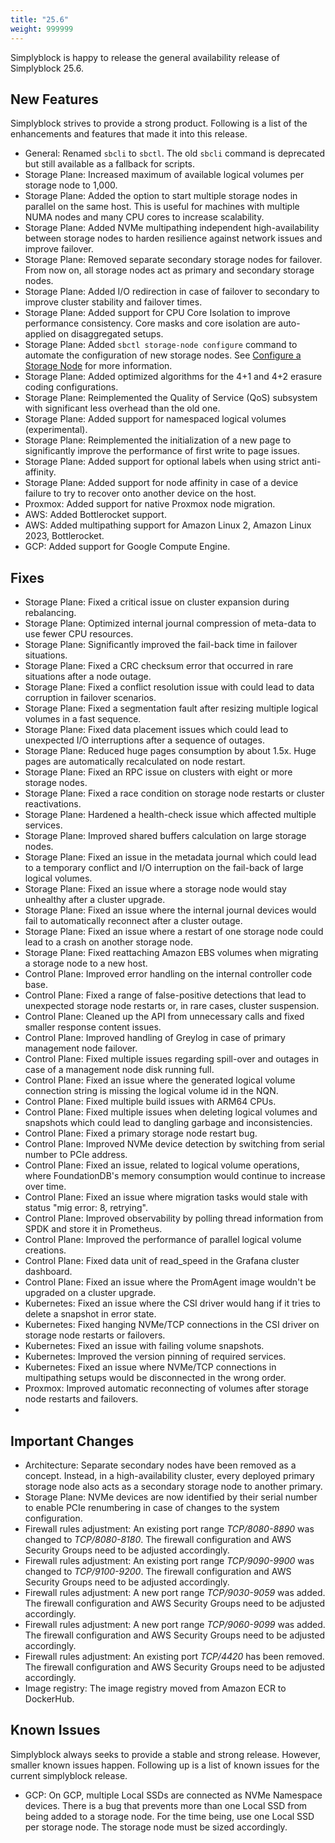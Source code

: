 ```yaml
---
title: "25.6"
weight: 999999
---
```


Simplyblock is happy to release the general availability release of Simplyblock 25.6.

## New Features

Simplyblock strives to provide a strong product. Following is a list of the enhancements and features that made it into
this release.

- General: Renamed `sbcli` to `sbctl`. The old `sbcli` command is deprecated but still available as a fallback for scripts.
- Storage Plane: Increased maximum of available logical volumes per storage node to 1,000.
- Storage Plane: Added the option to start multiple storage nodes in parallel on the same host. This is useful for machines with multiple NUMA nodes and many CPU cores to increase scalability.
- Storage Plane: Added NVMe multipathing independent high-availability between storage nodes to harden resilience against network issues and improve failover.
- Storage Plane: Removed separate secondary storage nodes for failover. From now on, all storage nodes act as primary and secondary storage nodes.
- Storage Plane: Added I/O redirection in case of failover to secondary to improve cluster stability and failover times.
- Storage Plane: Added support for CPU Core Isolation to improve performance consistency. Core masks and core isolation are auto-applied on disaggregated setups.
- Storage Plane: Added `sbctl storage-node configure` command to automate the configuration of new storage nodes. See [Configure a Storage Node](../reference/cli/storage-node.md#prepare-a-configuration-file-to-be-used-when-adding-the-storage-node) for more information.
- Storage Plane: Added optimized algorithms for the 4+1 and 4+2 erasure coding configurations.
- Storage Plane: Reimplemented the Quality of Service (QoS) subsystem with significant less overhead than the old one.
- Storage Plane: Added support for namespaced logical volumes (experimental).
- Storage Plane: Reimplemented the initialization of a new page to significantly improve the performance of first write to page issues.
- Storage Plane: Added support for optional labels when using strict anti-affinity.
- Storage Plane: Added support for node affinity in case of a device failure to try to recover onto another device on the host.
- Proxmox: Added support for native Proxmox node migration.
- AWS: Added Bottlerocket support.
- AWS: Added multipathing support for Amazon Linux 2, Amazon Linux 2023, Bottlerocket.
- GCP: Added support for Google Compute Engine.

## Fixes

- Storage Plane: Fixed a critical issue on cluster expansion during rebalancing.
- Storage Plane: Optimized internal journal compression of meta-data to use fewer CPU resources.
- Storage Plane: Significantly improved the fail-back time in failover situations.
- Storage Plane: Fixed a CRC checksum error that occurred in rare situations after a node outage.
- Storage Plane: Fixed a conflict resolution issue with could lead to data corruption in failover scenarios.
- Storage Plane: Fixed a segmentation fault after resizing multiple logical volumes in a fast sequence.
- Storage Plane: Fixed data placement issues which could lead to unexpected I/O interruptions after a sequence of outages.
- Storage Plane: Reduced huge pages consumption by about 1.5x. Huge pages are automatically recalculated on node restart.
- Storage Plane: Fixed an RPC issue on clusters with eight or more storage nodes.
- Storage Plane: Fixed a race condition on storage node restarts or cluster reactivations.
- Storage Plane: Hardened a health-check issue which affected multiple services.
- Storage Plane: Improved shared buffers calculation on large storage nodes.
- Storage Plane: Fixed an issue in the metadata journal which could lead to a temporary conflict and I/O interruption on the fail-back of large logical volumes.
- Storage Plane: Fixed an issue where a storage node would stay unhealthy after a cluster upgrade.
- Storage Plane: Fixed an issue where the internal journal devices would fail to automatically reconnect after a cluster outage.
- Storage Plane: Fixed an issue where a restart of one storage node could lead to a crash on another storage node.
- Storage Plane: Fixed reattaching Amazon EBS volumes when migrating a storage node to a new host.
- Control Plane: Improved error handling on the internal controller code base.
- Control Plane: Fixed a range of false-positive detections that lead to unexpected storage node restarts or, in rare cases, cluster suspension.
- Control Plane: Cleaned up the API from unnecessary calls and fixed smaller response content issues.
- Control Plane: Improved handling of Greylog in case of primary management node failover.
- Control Plane: Fixed multiple issues regarding spill-over and outages in case of a management node disk running full.
- Control Plane: Fixed an issue where the generated logical volume connection string is missing the logical volume id in the NQN.
- Control Plane: Fixed multiple build issues with ARM64 CPUs.
- Control Plane: Fixed multiple issues when deleting logical volumes and snapshots which could lead to dangling garbage and inconsistencies.
- Control Plane: Fixed a primary storage node restart bug.
- Control Plane: Improved NVMe device detection by switching from serial number to PCIe address.
- Control Plane: Fixed an issue, related to logical volume operations, where FoundationDB's memory consumption would continue to increase over time.
- Control Plane: Fixed an issue where migration tasks would stale with status "mig error: 8, retrying".
- Control Plane: Improved observability by polling thread information from SPDK and store it in Prometheus.
- Control Plane: Improved the performance of parallel logical volume creations.
- Control Plane: Fixed data unit of read_speed in the Grafana cluster dashboard.
- Control Plane: Fixed an issue where the PromAgent image wouldn't be upgraded on a cluster upgrade.
- Kubernetes: Fixed an issue where the CSI driver would hang if it tries to delete a snapshot in error state.  
- Kubernetes: Fixed hanging NVMe/TCP connections in the CSI driver on storage node restarts or failovers.
- Kubernetes: Fixed an issue with failing volume snapshots.
- Kubernetes: Improved the version pinning of required services.
- Kubernetes: Fixed an issue where NVMe/TCP connections in multipathing setups would be disconnected in the wrong order.
- Proxmox: Improved automatic reconnecting of volumes after storage node restarts and failovers.
- 

## Important Changes

- Architecture: Separate secondary nodes have been removed as a concept. Instead, in a high-availability cluster, every deployed primary storage node also acts as a secondary storage node to another primary. 
- Storage Plane: NVMe devices are now identified by their serial number to enable PCIe renumbering in case of changes to the system configuration.
- Firewall rules adjustment: An existing port range _TCP/8080-8890_ was changed to _TCP/8080-8180_. The firewall configuration and AWS Security Groups need to be adjusted accordingly.
- Firewall rules adjustment: An existing port range _TCP/9090-9900_ was changed to _TCP/9100-9200_. The firewall configuration and AWS Security Groups need to be adjusted accordingly.
- Firewall rules adjustment: A new port range _TCP/9030-9059_ was added. The firewall configuration and AWS Security Groups need to be adjusted accordingly.
- Firewall rules adjustment: A new port range _TCP/9060-9099_ was added. The firewall configuration and AWS Security Groups need to be adjusted accordingly.
- Firewall rules adjustment: An existing port _TCP/4420_ has been removed. The firewall configuration and AWS Security Groups need to be adjusted accordingly.
- Image registry: The image registry moved from Amazon ECR to DockerHub.

## Known Issues

Simplyblock always seeks to provide a stable and strong release. However, smaller known issues happen. Following up is
a list of known issues for the current simplyblock release.

- GCP: On GCP, multiple Local SSDs are connected as NVMe Namespace devices. There is a bug that prevents more than one Local SSD from being added to a storage node. For the time being, use one Local SSD per storage node. The storage node must be sized accordingly.
